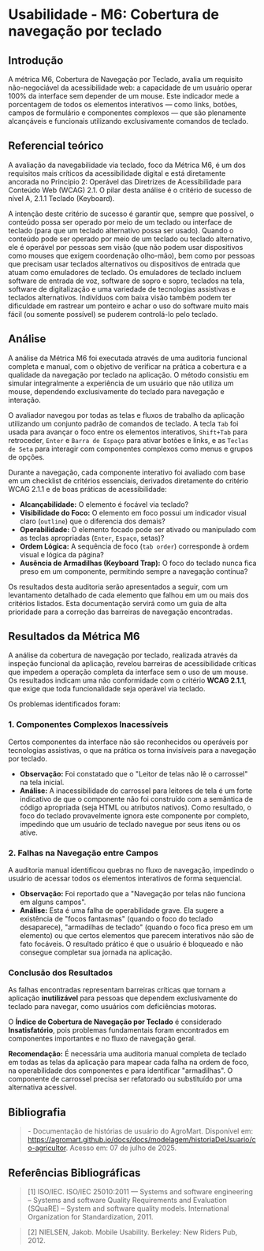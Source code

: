 # Usabilidade - M6: Cobertura de navegação por teclado

## Introdução

  A métrica M6, Cobertura de Navegação por Teclado, avalia um requisito não-negociável da acessibilidade web: a capacidade de um usuário 
  operar 100% da interface sem depender de um mouse. Este indicador mede a porcentagem de todos os elementos interativos — como links, botões, 
  campos de formulário e componentes complexos — que são plenamente alcançáveis e funcionais utilizando exclusivamente comandos de teclado.

## Referencial teórico 

  A avaliação da navegabilidade via teclado, foco da Métrica M6, é um dos requisitos mais críticos da acessibilidade digital e está 
  diretamente ancorada no Princípio 2: Operável das Diretrizes de Acessibilidade para Conteúdo Web (WCAG) 2.1. O pilar desta análise é o 
  critério de sucesso de nível A, 2.1.1 Teclado (Keyboard). 
 
  A intenção deste critério de sucesso é garantir que, sempre que possível, o conteúdo possa ser operado por meio de um teclado ou interface 
  de teclado (para que um teclado alternativo possa ser usado). Quando o conteúdo pode ser operado por meio de um teclado ou teclado 
  alternativo, ele é operável por pessoas sem visão (que não podem usar dispositivos como mouses que exigem coordenação olho-mão), bem como 
  por pessoas que precisam usar teclados alternativos ou dispositivos de entrada que atuam como emuladores de teclado. Os emuladores de 
  teclado incluem software de entrada de voz, software de sopro e sopro, teclados na tela, software de digitalização e uma variedade de 
  tecnologias assistivas e teclados alternativos. Indivíduos com baixa visão também podem ter dificuldade em rastrear um ponteiro e achar o 
  uso do software muito mais fácil (ou somente possível) se puderem controlá-lo pelo teclado.

## Análise

A análise da Métrica M6 foi executada através de uma auditoria funcional completa e manual, com o objetivo de verificar na prática a cobertura e a qualidade da navegação por teclado na aplicação. O método consistiu em simular integralmente a experiência de um usuário que não utiliza um mouse, dependendo exclusivamente do teclado para navegação e interação.

O avaliador navegou por todas as telas e fluxos de trabalho da aplicação utilizando um conjunto padrão de comandos de teclado. A tecla `Tab` foi usada para avançar o foco entre os elementos interativos, `Shift+Tab` para retroceder, `Enter` e `Barra de Espaço` para ativar botões e links, e as `Teclas de Seta` para interagir com componentes complexos como menus e grupos de opções.

Durante a navegação, cada componente interativo foi avaliado com base em um checklist de critérios essenciais, derivados diretamente do critério WCAG 2.1.1 e de boas práticas de acessibilidade:

* **Alcançabilidade:** O elemento é focável via teclado?
* **Visibilidade do Foco:** O elemento em foco possui um indicador visual claro (`outline`) que o diferencia dos demais?
* **Operabilidade:** O elemento focado pode ser ativado ou manipulado com as teclas apropriadas (`Enter`, `Espaço`, setas)?
* **Ordem Lógica:** A sequência de foco (`tab order`) corresponde à ordem visual e lógica da página?
* **Ausência de Armadilhas (Keyboard Trap):** O foco do teclado nunca fica preso em um componente, permitindo sempre a navegação contínua?

Os resultados desta auditoria serão apresentados a seguir, com um levantamento detalhado de cada elemento que falhou em um ou mais dos critérios listados. Esta documentação servirá como um guia de alta prioridade para a correção das barreiras de navegação encontradas.


## Resultados da Métrica M6

A análise da cobertura de navegação por teclado, realizada através da inspeção funcional da aplicação, revelou barreiras de acessibilidade críticas que impedem a operação completa da interface sem o uso de um mouse. Os resultados indicam uma não conformidade com o critério **WCAG 2.1.1**, que exige que toda funcionalidade seja operável via teclado.

Os problemas identificados foram:

### 1. Componentes Complexos Inacessíveis

Certos componentes da interface não são reconhecidos ou operáveis por tecnologias assistivas, o que na prática os torna invisíveis para a navegação por teclado.

* **Observação:** Foi constatado que o "Leitor de telas não lê o carrossel" na tela inicial.
* **Análise:** A inacessibilidade do carrossel para leitores de tela é um forte indicativo de que o componente não foi construído com a semântica de código apropriada (seja HTML ou atributos nativos). Como resultado, o foco do teclado provavelmente ignora este componente por completo, impedindo que um usuário de teclado navegue por seus itens ou os ative.

### 2. Falhas na Navegação entre Campos

A auditoria manual identificou quebras no fluxo de navegação, impedindo o usuário de acessar todos os elementos interativos de forma sequencial.

* **Observação:** Foi reportado que a "Navegação por telas não funciona em alguns campos".
* **Análise:** Esta é uma falha de operabilidade grave. Ela sugere a existência de "focos fantasmas" (quando o foco do teclado desaparece), "armadilhas de teclado" (quando o foco fica preso em um elemento) ou que certos elementos que parecem interativos não são de fato focáveis. O resultado prático é que o usuário é bloqueado e não consegue completar sua jornada na aplicação.

### Conclusão dos Resultados

As falhas encontradas representam barreiras críticas que tornam a aplicação **inutilizável** para pessoas que dependem exclusivamente do teclado para navegar, como usuários com deficiências motoras.

O **Índice de Cobertura de Navegação por Teclado** é considerado **Insatisfatório**, pois problemas fundamentais foram encontrados em componentes importantes e no fluxo de navegação geral.

**Recomendação:** É necessária uma auditoria manual completa de teclado em todas as telas da aplicação para mapear cada falha na ordem de foco, na operabilidade dos componentes e para identificar "armadilhas". O componente de carrossel precisa ser refatorado ou substituído por uma alternativa acessível.

## Bibliografia

> \- Documentação de histórias de usuário do AgroMart. Disponível em: <https://agromart.github.io/docs/docs/modelagem/historiaDeUsuario/co-agricultor>. Acesso em: 07 de julho de 2025.

## Referências Bibliográficas

> [1] ISO/IEC. ISO/IEC 25010:2011 — Systems and software engineering – Systems and software Quality Requirements and Evaluation (SQuaRE) – System and software quality models. International Organization for Standardization, 2011.

> [2] NIELSEN, Jakob. Mobile Usability. Berkeley: New Riders Pub, 2012.

